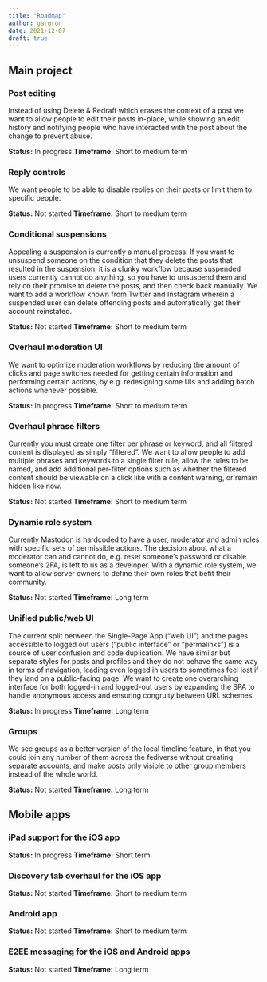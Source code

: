 ```yaml
---
title: "Roadmap"
author: gargron
date: 2021-12-07
draft: true
---
```


## Main project
### Post editing

Instead of using Delete & Redraft which erases the context of a post we want to allow people to edit their posts in-place, while showing an edit history and notifying people who have interacted with the post about the change to prevent abuse.

**Status:** In progress
**Timeframe:** Short to medium term

### Reply controls

We want people to be able to disable replies on their posts or limit them to specific people.

**Status:** Not started
**Timeframe:** Short to medium term

### Conditional suspensions

Appealing a suspension is currently a manual process. If you want to unsuspend someone on the condition that they delete the posts that resulted in the suspension, it is a clunky workflow because suspended users currently cannot do anything, so you have to unsuspend them and rely on their promise to delete the posts, and then check back manually. We want to add a workflow known from Twitter and Instagram wherein a suspended user can delete offending posts and automatically get their account reinstated.

**Status:** Not started
**Timeframe:** Short to medium term

### Overhaul moderation UI

We want to optimize moderation workflows by reducing the amount of clicks and page switches needed for getting certain information and performing certain actions, by e.g. redesigning some UIs and adding batch actions whenever possible.

**Status:** In progress
**Timeframe:** Short to medium term

### Overhaul phrase filters

Currently you must create one filter per phrase or keyword, and all filtered content is displayed as simply “filtered”. We want to allow people to add multiple phrases and keywords to a single filter rule, allow the rules to be named, and add additional per-filter options such as whether the filtered content should be viewable on a click like with a content warning, or remain hidden like now.

**Status:** Not started
**Timeframe:** Short to medium term

### Dynamic role system

Currently Mastodon is hardcoded to have a user, moderator and admin roles with specific sets of permissible actions. The decision about what a moderator can and cannot do, e.g. reset someone’s password or disable someone’s 2FA, is left to us as a developer. With a dynamic role system, we want to allow server owners to define their own roles that befit their community.

**Status:** Not started
**Timeframe:** Long term

### Unified public/web UI

The current split between the Single-Page App (“web UI”) and the pages accessible to logged out users (“public interface” or “permalinks”) is a source of user confusion and code duplication. We have similar but separate styles for posts and profiles and they do not behave the same way in terms of navigation, leading even logged in users to sometimes feel lost if they land on a public-facing page. We want to create one overarching interface for both logged-in and logged-out users by expanding the SPA to handle anonymous access and ensuring congruity between URL schemes.

**Status:** In progress
**Timeframe:** Long term

### Groups

We see groups as a better version of the local timeline feature, in that you could join any number of them across the fediverse without creating separate accounts, and make posts only visible to other group members instead of the whole world.

**Status:** Not started
**Timeframe:** Long term

## Mobile apps

### iPad support for the iOS app

**Status:** In progress
**Timeframe:** Short term

### Discovery tab overhaul for the iOS app

**Status:** Not started
**Timeframe:** Short to medium term

### Android app

**Status:** Not started
**Timeframe:** Short to medium term

### E2EE messaging for the iOS and Android apps

**Status:** Not started
**Timeframe:** Long term